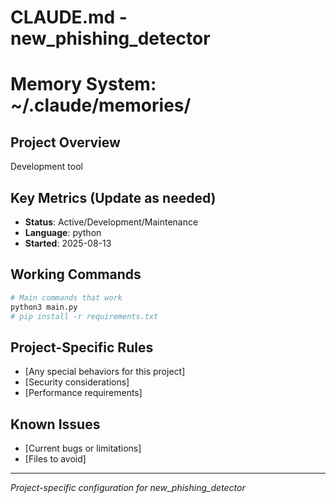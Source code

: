 # CLAUDE.md - new_phishing_detector

# Memory System: ~/.claude/memories/

## Project Overview
Development tool

## Key Metrics (Update as needed)
- **Status**: Active/Development/Maintenance
- **Language**: python
- **Started**: 2025-08-13

## Working Commands
```bash
# Main commands that work
python3 main.py
# pip install -r requirements.txt
```

## Project-Specific Rules
- [Any special behaviors for this project]
- [Security considerations]
- [Performance requirements]

## Known Issues
- [Current bugs or limitations]
- [Files to avoid]

---

*Project-specific configuration for new_phishing_detector*